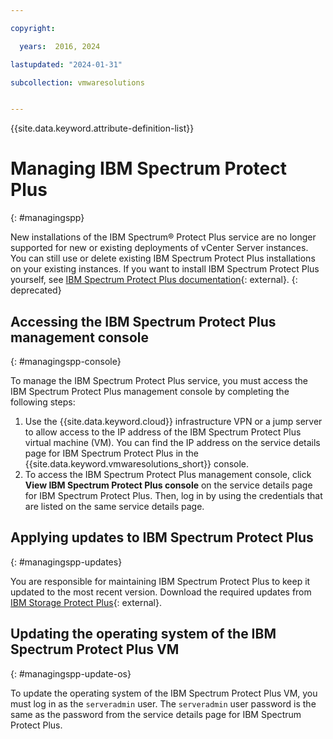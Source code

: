 ```yaml
---

copyright:

  years:  2016, 2024

lastupdated: "2024-01-31"

subcollection: vmwaresolutions


---
```


{{site.data.keyword.attribute-definition-list}}

# Managing IBM Spectrum Protect Plus
{: #managingspp}

New installations of the IBM Spectrum® Protect Plus service are no longer supported for new or existing deployments of vCenter Server instances. You can still use or delete existing IBM Spectrum Protect Plus installations on your existing instances. If you want to install IBM Spectrum Protect Plus yourself, see [IBM Spectrum Protect Plus documentation](https://www.ibm.com/docs/en/spp){: external}.
{: deprecated}

## Accessing the IBM Spectrum Protect Plus management console
{: #managingspp-console}

To manage the IBM Spectrum Protect Plus service, you must access the IBM Spectrum Protect Plus management console by completing the following steps:
1. Use the {{site.data.keyword.cloud}} infrastructure VPN or a jump server to allow access to the IP address of the IBM Spectrum Protect Plus virtual machine (VM). You can find the IP address on the service details page for IBM Spectrum Protect Plus in the {{site.data.keyword.vmwaresolutions_short}} console.
2. To access the IBM Spectrum Protect Plus management console, click **View IBM Spectrum Protect Plus console** on the service details page for IBM Spectrum Protect Plus. Then, log in by using the credentials that are listed on the same service details page.

## Applying updates to IBM Spectrum Protect Plus
{: #managingspp-updates}

You are responsible for maintaining IBM Spectrum Protect Plus to keep it updated to the most recent version. Download the required updates from [IBM Storage Protect Plus](https://www.ibm.com/mysupport/s/topic/0TO50000000IQWtGAO/storage-protect-plus?language=en_US){: external}.

## Updating the operating system of the IBM Spectrum Protect Plus VM
{: #managingspp-update-os}

To update the operating system of the IBM Spectrum Protect Plus VM, you must log in as the `serveradmin` user. The `serveradmin` user password is the same as the password from the service details page for IBM Spectrum Protect Plus.
